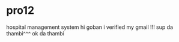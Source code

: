 # pro12
hospital management system
hi goban
i verified my gmail !!!
sup da thambi^^^
ok da thambi


